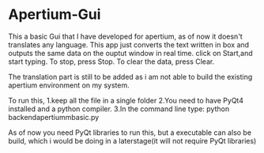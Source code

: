# Apertium-Gui
This a basic Gui that I have developed for apertium, as of now it doesn't translates any language.
This app just converts the text written in box and outputs the same data on the ouptut window in real time.
click on Start,and start typing.
To stop, press Stop.
To clear the data, press Clear.

The translation part is still to be added as i am not able to build the existing apertium environment on my system.

To run this,
1.keep all the file in a single folder
2.You need to have PyQt4 installed and a python compiler.
3.In the command line type:  python backendapertiummbasic.py

As of now you need PyQt libraries to run this, but a executable can also be build, which i would be doing in a laterstage(it will not require PyQt libraries)
